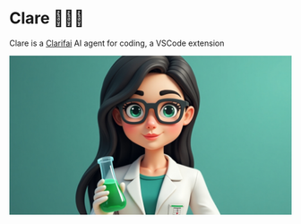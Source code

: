 # Clare 👩🏻‍🔬
Clare is a [Clarifai](https://clarifai.com) AI agent for coding, a VSCode extension

![](./docs/clare.jpg)
